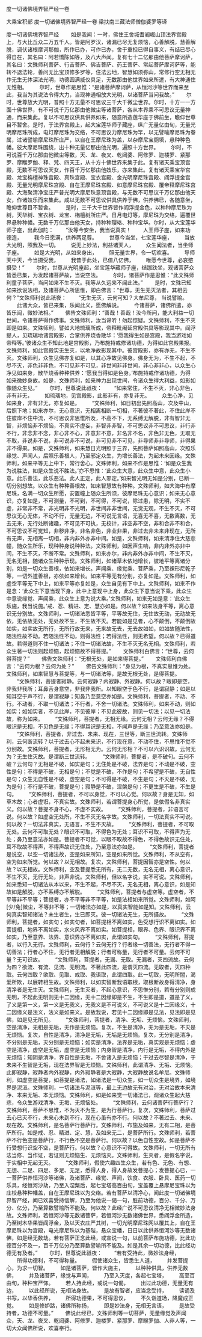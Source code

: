 度一切诸佛境界智严经一卷


大乘宝积部
度一切诸佛境界智严经一卷
梁扶南三藏法师僧伽婆罗等译


度一切诸佛境界智严经
　　如是我闻：一时，佛住王舍城耆阇崛山顶法界宫殿上，与大比丘众二万五千人。皆是阿罗汉，诸漏已尽无复烦恼，心善解脱，慧善解脱，调伏诸根摩诃那伽，所作已办，可作已办，舍于重担已得自事义，有结已尽心得自在，其名曰：阿若憍陈如等，及八大声闻。复有七十二亿那由他菩萨摩诃萨，其名曰：文殊师利菩萨、行吉菩萨、佛吉菩萨、药王菩萨、常起菩萨摩诃萨等，能转不退法轮，善问无比宝顶修多罗等，住法云地，智慧如须弥山，常修行空无相无作无生无体深法光明，功德圆满威仪具足，无数那由他世界如来所遣，有大神通住无性相。
　　尔时，世尊作是思惟：“是诸菩萨摩诃萨，从恒河沙等世界而来至此，我当为其说法令得大力，当现神通相放大光明，以诸菩萨当问我故。”
　　尔时，世尊放大光明，普照十方无量不可思议三千大千微尘世界。尔时，十方一一方面十佛世界，有不可说千万亿那由他微尘等诸菩萨，各从本界乘不可思议无量神通，而来集此。复以不可思议供具供养如来，随意所造莲华座于佛前坐，瞻仰世尊目不暂舍。是时，于法界宫殿上，起大宝莲华师子藏座，纵广无量亿由旬，无量光明摩尼珠所成，电灯摩尼珠为交络，不可思议力摩尼珠为竿，以无譬喻摩尼珠为眷属，过诸譬喻摩尼珠所庄严，以自在王摩尼珠为盖，以杂摩尼宝厕填，悬种种色幡。彼大摩尼珠围绕，出十种无量亿那由他光明，遍照十方世界。
　　尔时，不可说百千万亿那由他微尘等数，天、龙、夜叉、乾闼婆、阿修罗、迦楼罗、紧那罗、摩睺罗伽、释、梵、四天王，从十方十佛世界来集于此。复有诸天乘宝顶宫殿，无数不可思议天女，作百千万亿那由他妓乐，亦来集此。复有诸天乘宝华宫殿、龙宝栴檀神珠宫殿、真珠宫殿、宝衣宫殿、金光明摩尼珠宫殿、阎浮提金宫殿、无量光明摩尼珠宫殿、自在王摩尼珠宫殿、如意摩尼珠宫殿、覆帝释摩尼珠宫殿、大海聚清净宝庄严普光明大摩尼珠意顶宫殿，与无数不可思议千万亿那由他天女，作诸妓乐而来集此。咸以无数不可思议供具供养于佛，供养佛已，各随意坐，瞻仰世尊目不暂舍。
　　是时，三千大千世界皆作阎浮提金色，以种种摩尼珠为树，天华树、宝衣树、龙宝、栴檀树所庄严。日月电灯等，摩尼珠为交络，遍覆世界悬种种幡。无数千万亿那由他天女，持种种璎珞、种种宝华。尔时，从大宝莲华师子座，出此伽陀：
　　“汝等今安坐，我当说真实！
　　人王师子座，如来功德造，
　　我今日愿满，供养两足尊。
　　世尊今当坐，七宝莲华座，
　　当放大光明，照我及一切。
　　说无上妙法，利益诸天人，
　　众生闻法者，当坐师子座。
　　如是大光明，从如来身出，
　　照无量世界，令一切欢喜。
　　导师天中天，今当摄受我，
　　我昔于此处，已值八亿佛，
　　唯愿今世尊，必哀愍摄受！”
　　尔时，世尊从光明座起，坐宝莲华藏师子座，结跏趺坐，观诸菩萨众皆悉已集，为发起诸菩萨故，当说空法。
　　尔时，诸菩萨作是思惟：“此文殊师利童子菩萨，当问如来不生不灭。我等从久远来不闻此法。”
　　是时，文殊已知如来欲说法相，及诸菩萨心所思惟，即白佛言：“世尊，无生无灭法者，其相云何？”文殊师利说此祇夜：
　　“无生无灭，云何可知？大牟尼尊，
当说譬喻。
　　此诸大众，皆已来集，乐闻此义，愿佛解说。
　　今诸菩萨，诸佛所遣，亦皆乐闻，微妙法相。”
　　佛告文殊师利：“善哉！善哉！汝今所问，能大利益一切世间，令诸菩萨得作佛事。文殊师利，汝当谛听！勿起惊疑。文殊师利，不生不灭即是如来。文殊师利，譬如大地琉璃所成，帝释毗阇延宫殿供具等影现其中。阎浮提人，见琉璃地诸宫殿影，合掌供养烧香散华：‘愿我得生如是宫殿，我当游戏如帝释等。’彼诸众生不知此地是宫殿影，乃布施持戒修诸功德，为得如此宫殿果报。文殊师利，如此宫殿实无生灭，以地净故影现其中。彼宫殿影，亦有亦无，不生不灭。文殊师利，众生见佛亦复如是，以其心净故见佛身。佛身无为，不生不起，不尽不灭，非色非非色，不可见非不可见，非世间非非世间，非心非非心，以众生心净见如来身，散华烧香种种供养：‘愿我当得如是色身。’布施持戒作诸功德，为得如来微妙身故。如是，文殊师利，如来神力出现世间，令诸众生得大利益，如影如像随众生见。”
　　尔时，世尊说此祇夜：
　　“如来常住，不生不灭，非心非色，
非有非无，
　　如琉璃地，见宫殿影，此影非有，亦复非无。
　　众生心净，见如来身，非有非无，亦复如是。
　　“文殊师利，如日初出先照高山，次及中山，后照下地；如来亦尔，无心意识，无相离相断一切相，不著彼不著此，不住此岸不住彼岸不住中流，不可思议非思惟所及，不高不下，无系缚无解脱，非有智非无智，非烦恼非不烦恼，不真实不虚妄，非智非非智，不可思议非不可思议，非行非不行，非念非不念，非心非不心，非意非不意，非名非不名，非色非无色，无取无不取，非说非不说，非可说非不可说，非可见非不可见，非导师非非导师，非得果非不得果。如是，文殊师利，如来慧日光明照于三界，先照菩萨如照高山，次照乐缘觉、声闻人，后照乐善根人，乃至邪定众生，为增长善法，为起未来因缘。文殊师利，如来平等无上中下，常行舍心。文殊师利，如来不作是思惟：‘如是众生我为说胜法，如是众生说不胜法。’亦不思惟：‘此众生大意，此众生中意，此众生小意。此乐善法，此乐恶法。此人正定，此人邪定。’如来智光明无如是分别，已断一切分别想故。以众生有种种善根故，如来智慧故有种种。文殊师利，如大海中有摩尼珠，名满一切众生所愿，安置幢上随众生所须，彼摩尼珠无心意识；如来无心意识，亦复如是，不可测量，不可到，不可得，不可说，除过患，除无明，不实不虚，非常非不常，非光明非不光明，非世间非非世间，无觉无观，不生不灭，不可思议无心无体，不动不行，无量无边，不可说无言语，无喜无不喜，无数离数，无去无来，无行处断诸趣，不可见不可执，无校计，非空非不空，非和合非不和合，不可思议不可觉知，非秽非净，非名非色，非业非果，非过去非未来非现在，无所有无声，无相离一切相，非内非外亦非中间。如是，文殊师利，如来清净住大慈悲幢，随众生所乐，现种种身说种种法。文殊师利，如因声生响，非内非外亦非中间，不生不灭，不断不常。文殊师利，如来亦尔，非内非外亦非中间，不生不灭，无名无相，随诸众生种种示现。文殊师利，如诸草木依地增长，彼地平等离诸分别，如是一切众生善根，依如来增长。声闻乘、缘觉乘、菩萨乘，乃至裸形尼乾子等，一切外道善根，亦依如来增长。如来平等无有分别，亦复如是。文殊师利，如虚空平等无下中上，如来平等亦复如是，众生自见有下中上。文殊师利，如来不作是念：‘此众生下意当现下身，此中上意现中上身，此众生下意当说下乘，此众生中意说缘觉、声闻乘，此众生上意为说大乘。’文殊师利，如来无如是意：‘此众生乐施，我当说施。’戒、忍、精进、定、慧亦如是。何以故？如来法身平等，离心意识无分别故。文殊师利，一切诸法悉皆平等，平等故无住，无住故无动，无动故无依，无依故无处，无处故不生，不生故不灭。若能如是见者，心不颠倒，不颠倒故如实，如实故无所行，无所行故无来，无来故无去，无去故如如，如如故随法性，随法性故不动。若随法性不动，则得法性；若得法性，则无希望。何以故？已得道故。若得道则不住一切诸法；不住一切诸法故，不生不灭无名无相。文殊师利，若众生著一切法则起烦恼，起烦恼故不得菩提。”
　　文殊师利白佛言：“世尊，云何得菩提？”
　　佛告文殊师利：“无根无处，是如来得菩提。”
　　文殊师利白佛言：“云何为根？云何为处？”
　　佛告文殊师利：“身见为根，不真实思惟为处。文殊师利，如来智慧与菩提等，与一切诸法等，是故无根无处，是得菩提。
　　“文殊师利，菩提者寂静。云何寂静？内寂静、外寂静。何以故？眼即是空，非我非我所；耳鼻舌身意空，非我非我所。以知眼空于色不行，是谓寂静；如是以知耳空于声不行，是谓寂静；知鼻乃至意空亦如是。文殊师利，菩提者，不动、不行。不动者，不取一切诸法；不行者，不舍一切诸法。文殊师利，如来不动，则如如实；如如实者，不见此岸，不见彼岸；不见此彼故，则见一切法；以见一切法故，称为如来。
　　“文殊师利，菩提者，无相无缘。云何无相？云何无缘？不得眼识是无相，不见色是无缘；不得耳识是无相，不闻声是无缘；乃至意法亦如是。
　　“文殊师利，菩提者，非过去、未来、现在，三世等，断三世流转。文殊师利，云何断流转？以于过去心不起未来识，不行现在意，不动不住，不思惟不觉不分别故。文殊师利，菩提者，无形相无为。云何无形相？不可以六识识故。云何无为？无生住灭故。是谓断三世流转。
　　“文殊师利，菩提者，是不破句。云何不破？云何句？无相是不破，如实是句；无住处是不破，法界是句；不动是不破，空性是句；不得是不破，无相是句；不觉是不破，不作是句；不希望是不破，无自性是句；众生无自性是不破，虚空是句；不可得是不破，不生是句；不灭是不破，无为是句；不行是不破，菩提是句；寂静是不破，涅槃是句；不更生是不破，不生是句。
　　“文殊师利，菩提者，不可以身觉，不可以心觉。何以故？身是无知，如草木故；心者虚诳，不真实故。文殊师利，若谓菩提身心所觉，是依假名非真实义。何以故？菩提不身不心，不虚不实故。
　　“文殊师利，菩提者，非语言可说。何以故？如虚空无处所，不生不灭无名字故。文殊师利，一切法真实不可说。何以故？一切法非真实，无语言，不生不灭故。
　　“文殊师利，菩提者，不可取无处。云何不可取无处？眼识不可取，不得色为无处；耳识不可取，不得声为无处；鼻乃至意法亦如是。菩提者不可觉，以眼不取故不得色，不得色故识无住处，耳不取故不得声，不得声故识无住处，乃至意法亦如是。
　　“文殊师利，菩提者是说空，以空一切诸法故，空是如来所知，空是如来所觉。文殊师利，不从空有，空为如来所觉。何以故？以无相故。复次，文殊师利，菩提因智亦是空性。何以故？以无相故。文殊师利，空及菩提悉无所有，无二无数，无名无相，离心意识，不生不灭，无行无处，非声非说。文殊师利，但以名字说，实不可说。文殊师利，如来悉知一切诸法从本以来，不生不起，不尽不灭，无名无相，离心意识，如是知故如是解脱，亦不系缚亦不解脱。
　　“文殊师利，菩提者与虚空等。虚空者，不平等非不平等；菩提者，亦不平等非不平等，如是法相如来所觉。文殊师利，如阿[少/兔]微尘，不等非不等；一切诸法亦如是，以真实智能如是知。文殊师利，云何真实智知诸法？未生者生，生已即灭。彼一切诸法无生，无所摄故。
　　“文殊师利，菩提者，如实句；如实句者，如菩提相不离如实，色受想行识不离如实。如菩提相，地界不离如实，水火风界不离如实。如菩提相，眼界、色界、眼识界不离如实，乃至意界、法界、意识界亦不离如实，此谓如实句。
　　“文殊师利，菩提者，以行入无行。文殊师利，云何行？云何无行？行者缘一切善法，无行者不得一切善法；行者心不住，无行者无相解脱；行者可称量，无行者不可量。云何不可量？无可识故。
　　“文殊师利，菩提者，无漏、无取。无漏者，灭四流故。云何为四？欲流、有流、见流、无明流。不著此四流，是谓灭四流。无取者，灭四种取。云何四取？欲取、见取、戒取、我语取，此谓四取。此一切取，无明所闇，渴爱所欺，以展转相生故。文殊师利，以如实智断我语取根，取根断故身得清净，身清净者是无生灭。文殊师利，无生灭者，不起心意识，不思惟分别，若有分别则成无明，不起此无明则无十二因缘，无十二因缘即是不生，不生即是道，道是了义，了义是第一义，第一义是无我义，无我义是不可说义，不可说义是十二因缘义，十二因缘义是法义，法义是如来义。是故我说，若见十二因缘即是见法，见法即是见佛，如是见无所见。
　　“文殊师利，菩提者，清净、无垢、无烦恼。文殊师利，空是清净，无相是无垢，无作是无烦恼。复次，不生是清净，无为是无垢，不灭是无烦恼。复次，自性是清净，清净是无垢，无垢是无烦恼。复次，无分别是清净，不分别是无垢，灭分别是无烦恼；如实是清净，法界是无垢，真实观是无烦恼；虚空是清净，虚空是无垢，虚空是无烦恼；内身智是清净，内行是无垢，不得内外是无烦恼；知阴是清净，界自性是无垢，不舍诸入是无烦恼；于过去尽智是清净，于未来不生智是无垢，现在法界智是无烦恼。文殊师利，此谓清净、无垢、无烦恼。此即寂静，寂静者内外寂静，内外寂静者是大寂静，大寂静故说名牟尼。文殊师利，如虚空是菩提，如菩提是诸法，如诸法是一切众生，如一切众生是境界，如境界是泥洹。文殊师利，一切诸法与泥洹等，最上无边故无有对治，无对治故本来清净、本来无垢、本无烦恼。文殊师利，如是如来觉一切诸法已，观诸众生起大慈悲，令众生游戏清净、无垢、无烦恼处。
　　“文殊师利，云何诸菩萨行菩萨行？文殊师利，菩萨不思惟，不为灭不为生，是为行菩萨行。复次，文殊师利，菩萨过去心已灭不行，未来心未到不行，现在心虽有亦不行。何以故？不著过去、未来、现在故。文殊师利，是名菩萨行菩萨行。文殊师利，布施及如来，无有二相，是菩萨所行。如是戒、忍、精进、定、慧，及如来无二，是菩萨所行。文殊师利，若菩萨不行色空是菩萨行，不行色不空是菩萨行。何以故？以色自性空故。如是菩萨不行受想行识空不空，是菩萨行。何以故？心意识不可得故。文殊师利，一切无所有法当修、当作证，若证则无烦恼生、无烦恼灭。文殊师利，生灭者，是假名字说，于实相中无起无灭。
　　“文殊师利，假使六趣四生众生，若有色、无色、有想、无想、二足、四足、多足、无足，悉得人身，得人身故发菩提心；发菩提心已，一一菩萨供养恒河沙等诸佛，及诸菩萨、缘觉、声闻，饮食、衣服、卧具、医药一切乐具，经恒河沙劫，乃至入涅槃后，起七宝塔高百由旬，宝盖覆上悬摩尼宝珠以为庄校悬种种幡盖，自在王摩尼珠以为交络。若有菩萨以清净心，闻此度一切诸佛境界智严经，闻已欢喜受持信解，乃至为他说一偈一句，胜前功德，百分、千分、万分、亿分，乃至算数譬喻所不能及。何以故？此经广说不可思议清净无相微妙法身故。文殊师利，若恒河沙等无数诸菩萨，若恒河沙无数诸佛世界，悉阎浮金所造，乃至树木华果皆阎浮金，及以天衣庄严其树，一切光明摩尼珠网以覆其上，自在王摩尼珠以为宫殿，电光摩尼珠以为基陛，悬众宝幡，日日以此供养恒河沙等无数诸佛，如是经无数劫。若有菩萨正念此经，或宣说一句，以前菩萨布施功德，比此功德百分不及一，百千万亿分乃至算数譬喻所不能及。如是其余一切功德，比此经功德无有及者。”
　　尔时，世尊说此祇夜：
　　“若有受持此，微妙法身经，
　　所得功德利，不可得称量。
　　假使诸众生，皆悉生人道，
　　并发菩提心，为求一切智。
　　如是诸菩萨，皆作大施主，
　　以种种供具，供养无数佛，
　　并及诸菩萨，缘觉与声闻，
　　乃至入灭度，各起七宝塔，
　　高至百由旬，种种宝严饰。
　　若人持此经，或说一句偈，
　　出过此功德，无量无有边，
　　以此经所说，无相法身故。
　　是故有智者，应当念受持，
　　读诵及书写，以华香供养，
　　所得功德果，不可得思议，
　　不久诣道场，降魔成正觉。
　　如是修妒路，诸佛所称扬，
　　即是妙法身，无相无言语，
　　是故受持者，功德不可量。”
　　佛说此经已，文殊师利等一切菩萨，无量缘觉及声闻众，天、龙、夜叉、乾闼婆、阿修罗、迦楼罗、紧那罗、摩睺罗伽、人非人等，一切大众闻佛所说，欢喜奉行。

 
